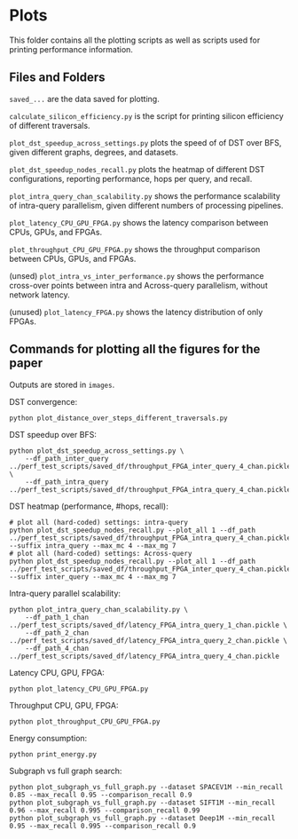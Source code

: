 # Plots

This folder contains all the plotting scripts as well as scripts used for printing performance information.

## Files and Folders

`saved_...` are the data saved for plotting.

`calculate_silicon_efficiency.py` is the script for printing silicon efficiency of different traversals. 

`plot_dst_speedup_across_settings.py` plots the speed of of DST over BFS, given different graphs, degrees, and datasets.

`plot_dst_speedup_nodes_recall.py` plots the heatmap of different DST configurations, reporting performance, hops per query, and recall.

`plot_intra_query_chan_scalability.py` shows the performance scalability of intra-query parallelism, given different numbers of processing pipelines.

`plot_latency_CPU_GPU_FPGA.py` shows the latency comparison between CPUs, GPUs, and FPGAs.

`plot_throughput_CPU_GPU_FPGA.py` shows the throughput comparison between CPUs, GPUs, and FPGAs.

(unsed) `plot_intra_vs_inter_performance.py` shows the performance cross-over points between intra and Across-query parallelism, without network latency. 

(unused) `plot_latency_FPGA.py` shows the latency distribution of only FPGAs.

## Commands for plotting all the figures for the paper

Outputs are stored in `images`.

DST convergence: 
```
python plot_distance_over_steps_different_traversals.py 
```

DST speedup over BFS:
```
python plot_dst_speedup_across_settings.py \
	--df_path_inter_query ../perf_test_scripts/saved_df/throughput_FPGA_inter_query_4_chan.pickle \
	--df_path_intra_query ../perf_test_scripts/saved_df/throughput_FPGA_intra_query_4_chan.pickle
```

DST heatmap (performance, #hops, recall):
```
# plot all (hard-coded) settings: intra-query
python plot_dst_speedup_nodes_recall.py --plot_all 1 --df_path ../perf_test_scripts/saved_df/throughput_FPGA_intra_query_4_chan.pickle --suffix intra_query --max_mc 4 --max_mg 7
# plot all (hard-coded) settings: Across-query
python plot_dst_speedup_nodes_recall.py --plot_all 1 --df_path ../perf_test_scripts/saved_df/throughput_FPGA_inter_query_4_chan.pickle --suffix inter_query --max_mc 4 --max_mg 7
```

Intra-query parallel scalability:
```
python plot_intra_query_chan_scalability.py \
	--df_path_1_chan ../perf_test_scripts/saved_df/latency_FPGA_intra_query_1_chan.pickle \
	--df_path_2_chan ../perf_test_scripts/saved_df/latency_FPGA_intra_query_2_chan.pickle \
	--df_path_4_chan ../perf_test_scripts/saved_df/latency_FPGA_intra_query_4_chan.pickle
```

Latency CPU, GPU, FPGA:
```
python plot_latency_CPU_GPU_FPGA.py 
```

Throughput CPU, GPU, FPGA:
```
python plot_throughput_CPU_GPU_FPGA.py 
```

Energy consumption:
```
python print_energy.py 
```

Subgraph vs full graph search:

```
python plot_subgraph_vs_full_graph.py --dataset SPACEV1M --min_recall 0.85 --max_recall 0.95 --comparison_recall 0.9
python plot_subgraph_vs_full_graph.py --dataset SIFT1M --min_recall 0.96 --max_recall 0.995 --comparison_recall 0.99
python plot_subgraph_vs_full_graph.py --dataset Deep1M --min_recall 0.95 --max_recall 0.995 --comparison_recall 0.9
```